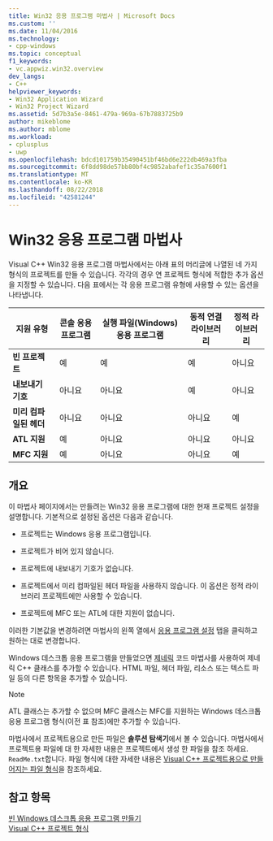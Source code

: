 ```yaml
---
title: Win32 응용 프로그램 마법사 | Microsoft Docs
ms.custom: ''
ms.date: 11/04/2016
ms.technology:
- cpp-windows
ms.topic: conceptual
f1_keywords:
- vc.appwiz.win32.overview
dev_langs:
- C++
helpviewer_keywords:
- Win32 Application Wizard
- Win32 Project Wizard
ms.assetid: 5d7b3a5e-8461-479a-969a-67b7883725b9
author: mikeblome
ms.author: mblome
ms.workload:
- cplusplus
- uwp
ms.openlocfilehash: bdcd101759b35490451bf46bd6e222db469a3fba
ms.sourcegitcommit: 6f8dd98de57bb80bf4c9852abafef1c35a7600f1
ms.translationtype: MT
ms.contentlocale: ko-KR
ms.lasthandoff: 08/22/2018
ms.locfileid: "42581244"
---
```

# <a name="win32-application-wizard"></a>Win32 응용 프로그램 마법사

Visual C++ Win32 응용 프로그램 마법사에서는 아래 표의 머리글에 나열된 네 가지 형식의 프로젝트를 만들 수 있습니다. 각각의 경우 연 프로젝트 형식에 적합한 추가 옵션을 지정할 수 있습니다. 다음 표에서는 각 응용 프로그램 유형에 사용할 수 있는 옵션을 나타냅니다.

|지원 유형|콘솔 응용 프로그램|실행 파일(Windows) 응용 프로그램|동적 연결 라이브러리|정적 라이브러리|
|---------------------|-------------------------|----------------------------------------|---------------------------|--------------------|
|**빈 프로젝트**|예|예|예|아니요|
|**내보내기 기호**|아니요|아니요|예|아니요|
|**미리 컴파일된 헤더**|아니요|아니요|아니요|예|
|**ATL 지원**|예|아니요|아니요|아니요|
|**MFC 지원**|예|아니요|아니요|예|

## <a name="overview"></a>개요

이 마법사 페이지에서는 만들려는 Win32 응용 프로그램에 대한 현재 프로젝트 설정을 설명합니다. 기본적으로 설정된 옵션은 다음과 같습니다.

- 프로젝트는 Windows 응용 프로그램입니다.

- 프로젝트가 비어 있지 않습니다.

- 프로젝트에 내보내기 기호가 없습니다.

- 프로젝트에서 미리 컴파일된 헤더 파일을 사용하지 않습니다. 이 옵션은 정적 라이브러리 프로젝트에만 사용할 수 있습니다.

- 프로젝트에 MFC 또는 ATL에 대한 지원이 없습니다.

이러한 기본값을 변경하려면 마법사의 왼쪽 열에서 [응용 프로그램 설정](../windows/application-settings-win-32-project-wizard.md) 탭을 클릭하고 원하는 대로 변경합니다.

Windows 데스크톱 응용 프로그램을 만들었으면 [제네릭](../ide/generic-cpp-class-wizard.md) 코드 마법사를 사용하여 제네릭 C++ 클래스를 추가할 수 있습니다. HTML 파일, 헤더 파일, 리소스 또는 텍스트 파일 등의 다른 항목을 추가할 수 있습니다.

> [!NOTE]
> ATL 클래스는 추가할 수 없으며 MFC 클래스는 MFC를 지원하는 Windows 데스크톱 응용 프로그램 형식(이전 표 참조)에만 추가할 수 있습니다.

마법사에서 프로젝트용으로 만든 파일은 **솔루션 탐색기**에서 볼 수 있습니다. 마법사에서 프로젝트용 파일에 대 한 자세한 내용은 프로젝트에서 생성 한 파일을 참조 하세요. `ReadMe.txt`합니다. 파일 형식에 대한 자세한 내용은 [Visual C++ 프로젝트용으로 만들어지는 파일 형식](../ide/file-types-created-for-visual-cpp-projects.md)을 참조하세요.

## <a name="see-also"></a>참고 항목

[빈 Windows 데스크톱 응용 프로그램 만들기](../windows/creating-an-empty-windows-desktop-application.md)  
[Visual C++ 프로젝트 형식](../ide/visual-cpp-project-types.md)